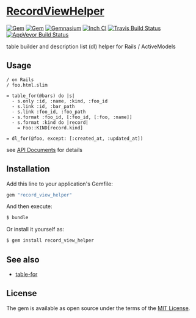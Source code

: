 # [RecordViewHelper](https://github.com/Narazaka/record_view_helper)

[![Gem](https://img.shields.io/gem/v/record_view_helper.svg)](https://rubygems.org/gems/record_view_helper)
[![Gem](https://img.shields.io/gem/dtv/record_view_helper.svg)](https://rubygems.org/gems/record_view_helper)
[![Gemnasium](https://gemnasium.com/Narazaka/record_view_helper.svg)](https://gemnasium.com/Narazaka/record_view_helper)
[![Inch CI](http://inch-ci.org/github/Narazaka/record_view_helper.svg)](http://inch-ci.org/github/Narazaka/record_view_helper)
[![Travis Build Status](https://travis-ci.org/Narazaka/record_view_helper.svg)](https://travis-ci.org/Narazaka/record_view_helper)
[![AppVeyor Build Status](https://ci.appveyor.com/api/projects/status/github/Narazaka/record_view_helper?svg=true)](https://ci.appveyor.com/project/Narazaka/record-view-helper)

table builder and description list (dl) helper for Rails / ActiveModels

## Usage

```slim
/ on Rails
/ foo.html.slim

= table_for(@bars) do |s|
  - s.only :id, :name, :kind, :foo_id
  - s.link :id, :bar_path
  - s.link :foo_id, :foo_path
  - s.format :foo_id, [:foo_id, [:foo, :name]]
  - s.format :kind do |record|
    = Foo::KIND[record.kind]

= dl_for(@foo, except: [:created_at, :updated_at])
```

see [API Documents](http://www.rubydoc.info/gems/record_view_helper) for details

## Installation
Add this line to your application's Gemfile:

```ruby
gem "record_view_helper"
```

And then execute:
```bash
$ bundle
```

Or install it yourself as:
```bash
$ gem install record_view_helper
```

## See also

- [table-for](https://github.com/hunterae/table-for)

## License
The gem is available as open source under the terms of the [MIT License](https://narazaka.net/license/MIT?2017).
